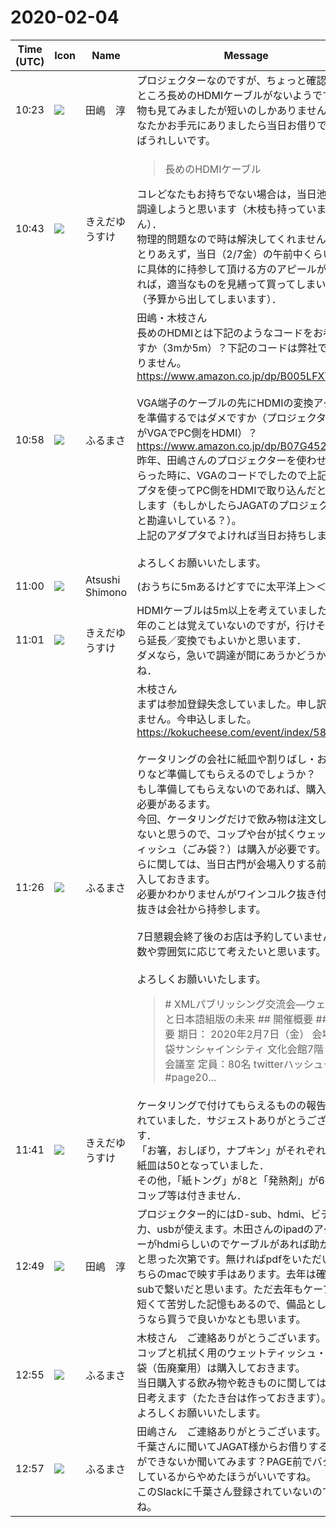 # 2020-02-04

|Time (UTC)|Icon|Name|Message|
|---|---|---|---|
|10:23|![](https://secure.gravatar.com/avatar/698cc14290c3976fdd9f0a23494b87c1.jpg?s=72&d=https%3A%2F%2Fa.slack-edge.com%2Fdf10d%2Fimg%2Favatars%2Fava_0018-72.png)|田嶋　淳|プロジェクターなのですが、ちょっと確認したところ長めのHDMIケーブルがないようです。私物も見てみましたが短いのしかありません。どなたかお手元にありましたら当日お借りできればうれしいです。|
|10:43|![](https://avatars.slack-edge.com/2019-03-11/571585797168_09840ca518e784c46d3a_72.png)|きえだゆうすけ|<blockquote> 長めのHDMIケーブル</blockquote>コレどなたもお持ちでない場合は，当日池袋で調達しようと思います（木枝も持っていません）．<br>物理的問題なので時は解決してくれません．<br>とりあえず，当日（2/7金）の午前中くらいまでに具体的に持参して頂ける方のアピールがなければ，適当なものを見繕って買ってしまいます（予算から出してしまいます）．|
|10:58|![](https://secure.gravatar.com/avatar/76a0f849e297e2ebb941be896336414e.jpg?s=72&d=https%3A%2F%2Fa.slack-edge.com%2Fdf10d%2Fimg%2Favatars%2Fava_0021-72.png)|ふるまさ|田嶋・木枝さん<br>長めのHDMIとは下記のようなコードをお考えですか（3mか5m）？下記のコードは弊社でもありません。<br><https://www.amazon.co.jp/dp/B005LFXYBG/><br><br>VGA端子のケーブルの先にHDMIの変換アダプタを準備するではダメですか（プロジェクター側がVGAでPC側をHDMI）？<br><https://www.amazon.co.jp/dp/B07G452L6P/><br>昨年、田嶋さんのプロジェクターを使わせてもらった時に、VGAのコードでしたので上記アダプタを使ってPC側をHDMIで取り込んだと記憶します（もしかしたらJAGATのプロジェクターと勘違いしている？）。<br>上記のアダプタでよければ当日お持ちします。<br><br>よろしくお願いいたします。|
|11:00|![](https://secure.gravatar.com/avatar/3f82b853a23d9a6d1ce612d83f3a3a54.jpg?s=72&d=https%3A%2F%2Fa.slack-edge.com%2Fdf10d%2Fimg%2Favatars%2Fava_0008-72.png)|Atsushi Shimono|(おうちに5mあるけどすでに太平洋上＞＜)|
|11:01|![](https://avatars.slack-edge.com/2019-03-11/571585797168_09840ca518e784c46d3a_72.png)|きえだゆうすけ|HDMIケーブルは5m以上を考えていました．昨年のことは覚えていないのですが，行けそうなら延長／変換でもよいかと思います．<br>ダメなら，急いで調達が間にあうかどうかですね．|
|11:26|![](https://secure.gravatar.com/avatar/76a0f849e297e2ebb941be896336414e.jpg?s=72&d=https%3A%2F%2Fa.slack-edge.com%2Fdf10d%2Fimg%2Favatars%2Fava_0021-72.png)|ふるまさ|木枝さん<br>まずは参加登録失念していました。申し訳ありません。今申込しました。<br><https://kokucheese.com/event/index/589362/><br><br>ケータリングの会社に紙皿や割りばし・おしぼりなど準備してもらえるのでしょうか？<br>もし準備してもらえないのであれば、購入する必要があるます。<br>今回、ケータリングだけで飲み物は注文していないと思うので、コップや台が拭くウェットティッシュ（ごみ袋？）は購入が必要です。こちらに関しては、当日古門が会場入りする前に購入しておきます。<br>必要かわかりませんがワインコルク抜き付の栓抜きは会社から持参します。<br><br>7日懇親会終了後のお店は予約していません。人数や雰囲気に応じて考えたいと思います。<br><br>よろしくお願いいたします。<br><blockquote># XMLパブリッシング交流会—ウェブ出版と日本語組版の未来 ## 開催概要 ### 概要 期日： 2020年2月7日（金） 会場：池袋サンシャインシティ 文化会館7階　710会議室 定員：80名 twitterハッシュタグ：#page20...</blockquote>|
|11:41|![](https://avatars.slack-edge.com/2019-03-11/571585797168_09840ca518e784c46d3a_72.png)|きえだゆうすけ|ケータリングで付けてもらえるものの報告和すれていました．サジェストありがとうございます．<br>「お箸，おしぼり，ナプキン」がそれぞれ30，紙皿は50となっていました．<br>その他，「紙トング」が8と「発熱剤」が6で，紙コップ等は付きません．|
|12:49|![](https://secure.gravatar.com/avatar/698cc14290c3976fdd9f0a23494b87c1.jpg?s=72&d=https%3A%2F%2Fa.slack-edge.com%2Fdf10d%2Fimg%2Favatars%2Fava_0018-72.png)|田嶋　淳|プロジェクター的にはD-sub、hdmi、ビデオ入力、usbが使えます。木田さんのipadのアダプターがhdmiらしいのでケーブルがあれば助かるなと思った次第です。無ければpdfをいただいてこちらのmacで映す手はあります。去年は確かD-subで繋いだと思います。ただ去年もケーブルが短くて苦労した記憶もあるので、備品として買うなら買うで良いかなとも思います。|
|12:55|![](https://secure.gravatar.com/avatar/76a0f849e297e2ebb941be896336414e.jpg?s=72&d=https%3A%2F%2Fa.slack-edge.com%2Fdf10d%2Fimg%2Favatars%2Fava_0021-72.png)|ふるまさ|木枝さん　ご連絡ありがとうございます。<br>コップと机拭く用のウェットティッシュ・ごみ袋（缶廃棄用）は購入しておきます。<br>当日購入する飲み物や乾きものに関しては、当日考えます（たたき台は作っておきます）。<br>よろしくお願いいたします。|
|12:57|![](https://secure.gravatar.com/avatar/76a0f849e297e2ebb941be896336414e.jpg?s=72&d=https%3A%2F%2Fa.slack-edge.com%2Fdf10d%2Fimg%2Favatars%2Fava_0021-72.png)|ふるまさ|田嶋さん　ご連絡ありがとうございます。<br>千葉さんに聞いてJAGAT様からお借りすることができないか聞いてみます？PAGE前でバタバタしているからやめたほうがいいですね。<br>このSlackに千葉さん登録されていないのですね。|
